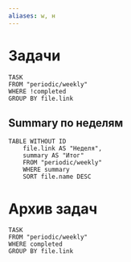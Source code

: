```yaml
---
aliases: w, н
---
```



# Задачи
```dataview
TASK
FROM "periodic/weekly"
WHERE !completed
GROUP BY file.link
```
## Summary по неделям
```dataview
TABLE WITHOUT ID
	file.link AS "Неделя",
	summary AS "Итог"
	FROM "periodic/weekly"
	WHERE summary
	SORT file.name DESC
```
# Архив задач
```dataview
TASK
FROM "periodic/weekly"
WHERE completed
GROUP BY file.link
```
